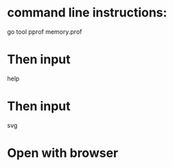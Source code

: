 # command line instructions:

go tool pprof memory.prof

# Then input

help

# Then input

svg

# Open with browser
